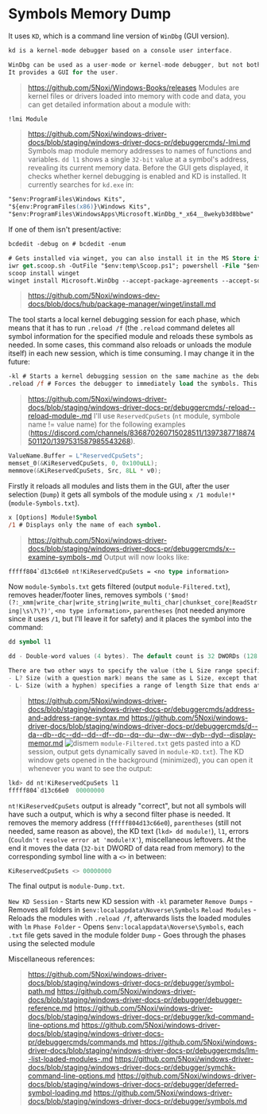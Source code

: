 # Symbols Memory Dump

It uses `KD`, which is a command line version of `WinDbg` (GUI version).
```c
kd is a kernel-mode debugger based on a console user interface.

WinDbg can be used as a user-mode or kernel-mode debugger, but not both at the same time.
It provides a GUI for the user.
```
> https://github.com/5Noxi/Windows-Books/releases
Modules are kernel files or drivers loaded into memory with code and data, you can get detailed information about a module with:
```ps
!lmi Module
```
> https://github.com/5Noxi/windows-driver-docs/blob/staging/windows-driver-docs-pr/debuggercmds/-lmi.md
Symbols map module memory addresses to names of functions and variables. `dd l1` shows a single `32-bit` value at a symbol's address, revealing its current memory data. Before the GUI gets displayed, it checks whether kernel debugging is enabled and KD is installed. It currently searches for `kd.exe` in:
```ps
"$env:ProgramFiles\Windows Kits",
"${env:ProgramFiles(x86)}\Windows Kits",
"$env:ProgramFiles\WindowsApps\Microsoft.WinDbg_*_x64__8wekyb3d8bbwe"
```
If one of them isn't present/active:
```ps
bcdedit -debug on # bcdedit -enum

# Gets installed via winget, you can also install it in the MS Store if you want to
iwr get.scoop.sh -OutFile "$env:temp\Scoop.ps1"; powershell -File "$env:temp\Scoop.ps1" -RunAsAdmin -Wait
scoop install winget
winget install Microsoft.WinDbg --accept-package-agreements --accept-source-agreements
```
> https://github.com/5Noxi/windows-dev-docs/blob/docs/hub/package-manager/winget/install.md

The tool starts a local kernel debugging session for each phase, which means that it has to run `.reload /f` (the `.reload` command deletes all symbol information for the specified module and reloads these symbols as needed. In some cases, this command also reloads or unloads the module itself) in each new session, which is time consuming. I may change it in the future:
```ps
-kl # Starts a kernel debugging session on the same machine as the debugger.
.reload /f # Forces the debugger to immediately load the symbols. This parameter overrides lazy symbol loading. For more information, see the following Remarks section.
```
> https://github.com/5Noxi/windows-driver-docs/blob/staging/windows-driver-docs-pr/debuggercmds/-reload--reload-module-.md
I'll use `ReservedCpuSets` (`nt` module, symbole name != value name) for the following examples (https://discord.com/channels/836870260715028511/1397387718874501120/1397531587985543268). 
```c
ValueName.Buffer = L"ReservedCpuSets";
memset_0(&KiReservedCpuSets, 0, 0x100uLL);
memmove(&KiReservedCpuSets, Src, 8LL * v0);
```
Firstly it reloads all modules and lists them in the GUI, after the user selection (`Dump`) it gets all symbols of the module using `x /1 module!*` (`module-Symbols.txt`).
```ps
x [Options] Module!Symbol
/1 # Displays only the name of each symbol.
```
> https://github.com/5Noxi/windows-driver-docs/blob/staging/windows-driver-docs-pr/debuggercmds/x--examine-symbols-.md
Output will now looks like:
```ps
fffff804`d13c66e0 nt!KiReservedCpuSets = <no type information>
```
Now `module-Symbols.txt` gets filtered (output `module-Filtered.txt`), removes header/footer lines, removes symbols `('$mod!(?:_xmm|write_char|write_string|write_multi_char|chunkset_core|ReadString|\s\?\?)'`, `<no type information>`, `parentheses` (not needed anymore since it uses `/1`, but I'll leave it for safety) and it places the symbol into the command:
```ps
dd symbol l1
```
```c
dd - Double-word values (4 bytes). The default count is 32 DWORDs (128 bytes).

There are two other ways to specify the value (the L Size range specifier):
- L? Size (with a question mark) means the same as L Size, except that L? Size removes the debugger's automatic range limit. Typically, there is a range limit of 256 MB, because larger ranges are typographic errors. If you want to specify a range that is larger than 256 MB, you must use the L? Size syntax.
- L- Size (with a hyphen) specifies a range of length Size that ends at the given address. For example, 80000000 L20 specifies the range from 0x80000000 through 0x8000001F, and 80000000 L-20 specifies the range from 0x7FFFFFE0 through 0x7FFFFFFF. // l1 = display one unit of data at the specified address
```
> https://github.com/5Noxi/windows-driver-docs/blob/staging/windows-driver-docs-pr/debuggercmds/address-and-address-range-syntax.md
> https://github.com/5Noxi/windows-driver-docs/blob/staging/windows-driver-docs-pr/debuggercmds/d--da--db--dc--dd--dd--df--dp--dq--du--dw--dw--dyb--dyd--display-memor.md
![dismem]()
`module-Filtered.txt` gets pasted into a KD session, output gets dynamically saved in `module-KD.txt`). The KD window gets opened in the background (minimized), you can open it whenever you want to see the output:
```c
lkd> dd nt!KiReservedCpuSets l1
fffff804`d13c66e0  00000000
```
`nt!KiReservedCpuSets` output is already "correct", but not all symbols will have such a output, which is why a second filter phase is needed. It removes the memory address (`fffff804d13c66e0`), `parentheses` (still not needed, same reason as above), the KD text (`lkd> dd module!`), `l1`, errors (`Couldn't resolve error at 'module!X'`), miscellaneous leftovers. At the end it moves the data (`32-bit` DWORD of data read from memory) to the corresponding symbol line with a `<>` in between:
```c
KiReservedCpuSets <> 00000000
```
The final output is `module-Dump.txt`.

`New KD Session` - Starts new KD session with `-kl` parameter
`Remove Dumps` - Removes all folders in `$env:localappdata\Noverse\Symbols`
`Reload Modules` - Reloads the modules with `.reload /f`, afterwards lists the loaded modules with `lm`
`Phase Folder` - Opens `$env:localappdata\Noverse\Symbols`, each `.txt` file gets saved in the module folder
`Dump` - Goes through the phases using the selected module

Miscellaneous references:
> https://github.com/5Noxi/windows-driver-docs/blob/staging/windows-driver-docs-pr/debugger/symbol-path.md
> https://github.com/5Noxi/windows-driver-docs/blob/staging/windows-driver-docs-pr/debugger/debugger-reference.md
> https://github.com/5Noxi/windows-driver-docs/blob/staging/windows-driver-docs-pr/debugger/kd-command-line-options.md
> https://github.com/5Noxi/windows-driver-docs/blob/staging/windows-driver-docs-pr/debuggercmds/commands.md
> https://github.com/5Noxi/windows-driver-docs/blob/staging/windows-driver-docs-pr/debuggercmds/lm--list-loaded-modules-.md
> https://github.com/5Noxi/windows-driver-docs/blob/staging/windows-driver-docs-pr/debugger/symchk-command-line-options.md
> https://github.com/5Noxi/windows-driver-docs/blob/staging/windows-driver-docs-pr/debugger/deferred-symbol-loading.md
> https://github.com/5Noxi/windows-driver-docs/blob/staging/windows-driver-docs-pr/debugger/symbols.md
